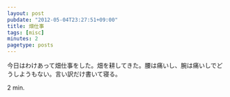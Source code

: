 ```yaml
---
layout: post
pubdate: "2012-05-04T23:27:51+09:00"
title: 畑仕事
tags: [misc]
minutes: 2
pagetype: posts
---
```

今日はわけあって畑仕事をした。畑を耕してきた。腰は痛いし、腕は痛いしでどうしようもない。言い訳だけ書いて寝る。

2 min.
